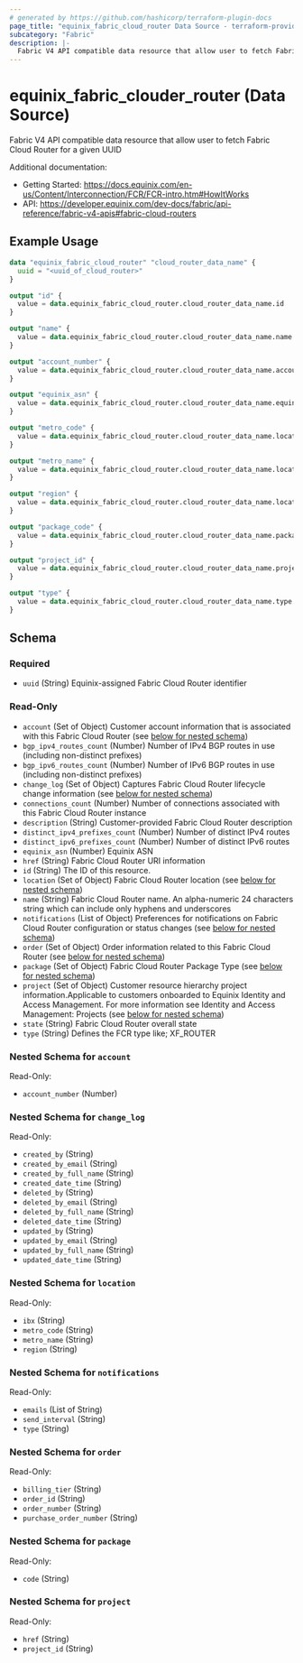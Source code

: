 ```yaml
---
# generated by https://github.com/hashicorp/terraform-plugin-docs
page_title: "equinix_fabric_cloud_router Data Source - terraform-provider-equinix"
subcategory: "Fabric"
description: |-
  Fabric V4 API compatible data resource that allow user to fetch Fabric Cloud Router for a given UUID
---
```


# equinix_fabric_clouder_router (Data Source)

Fabric V4 API compatible data resource that allow user to fetch Fabric Cloud Router for a given UUID

Additional documentation:
* Getting Started: https://docs.equinix.com/en-us/Content/Interconnection/FCR/FCR-intro.htm#HowItWorks
* API: https://developer.equinix.com/dev-docs/fabric/api-reference/fabric-v4-apis#fabric-cloud-routers

## Example Usage

```terraform
data "equinix_fabric_cloud_router" "cloud_router_data_name" {
  uuid = "<uuid_of_cloud_router>"
}

output "id" {
  value = data.equinix_fabric_cloud_router.cloud_router_data_name.id
}

output "name" {
  value = data.equinix_fabric_cloud_router.cloud_router_data_name.name
}

output "account_number" {
  value = data.equinix_fabric_cloud_router.cloud_router_data_name.account.0.account_number
}

output "equinix_asn" {
  value = data.equinix_fabric_cloud_router.cloud_router_data_name.equinix_asn
}

output "metro_code" {
  value = data.equinix_fabric_cloud_router.cloud_router_data_name.location.0.metro_code
}

output "metro_name" {
  value = data.equinix_fabric_cloud_router.cloud_router_data_name.location.0.metro_name
}

output "region" {
  value = data.equinix_fabric_cloud_router.cloud_router_data_name.location.0.region
}

output "package_code" {
  value = data.equinix_fabric_cloud_router.cloud_router_data_name.package.0.code
}

output "project_id" {
  value = data.equinix_fabric_cloud_router.cloud_router_data_name.project.0.project_id
}

output "type" {
  value = data.equinix_fabric_cloud_router.cloud_router_data_name.type
}
```

<!-- schema generated by tfplugindocs -->

## Schema

### Required

- `uuid` (String) Equinix-assigned Fabric Cloud Router identifier

### Read-Only

- `account` (Set of Object) Customer account information that is associated with this Fabric Cloud Router (see [below for nested schema](#nestedatt--account))
- `bgp_ipv4_routes_count` (Number) Number of IPv4 BGP routes in use (including non-distinct prefixes)
- `bgp_ipv6_routes_count` (Number) Number of IPv6 BGP routes in use (including non-distinct prefixes)
- `change_log` (Set of Object) Captures Fabric Cloud Router lifecycle change information (see [below for nested schema](#nestedatt--change_log))
- `connections_count` (Number) Number of connections associated with this Fabric Cloud Router instance
- `description` (String) Customer-provided Fabric Cloud Router description
- `distinct_ipv4_prefixes_count` (Number) Number of distinct IPv4 routes
- `distinct_ipv6_prefixes_count` (Number) Number of distinct IPv6 routes
- `equinix_asn` (Number) Equinix ASN
- `href` (String) Fabric Cloud Router URI information
- `id` (String) The ID of this resource.
- `location` (Set of Object) Fabric Cloud Router location (see [below for nested schema](#nestedatt--location))
- `name` (String) Fabric Cloud Router name. An alpha-numeric 24 characters string which can include only hyphens and underscores
- `notifications` (List of Object) Preferences for notifications on Fabric Cloud Router configuration or status changes (see [below for nested schema](#nestedatt--notifications))
- `order` (Set of Object) Order information related to this Fabric Cloud Router (see [below for nested schema](#nestedatt--order))
- `package` (Set of Object) Fabric Cloud Router Package Type (see [below for nested schema](#nestedatt--package))
- `project` (Set of Object) Customer resource hierarchy project information.Applicable to customers onboarded to Equinix Identity and Access Management. For more information see Identity and Access Management: Projects (see [below for nested schema](#nestedatt--project))
- `state` (String) Fabric Cloud Router overall state
- `type` (String) Defines the FCR type like; XF_ROUTER

<a id="nestedatt--account"></a>

### Nested Schema for `account`

Read-Only:

- `account_number` (Number)

<a id="nestedatt--change_log"></a>

### Nested Schema for `change_log`

Read-Only:

- `created_by` (String)
- `created_by_email` (String)
- `created_by_full_name` (String)
- `created_date_time` (String)
- `deleted_by` (String)
- `deleted_by_email` (String)
- `deleted_by_full_name` (String)
- `deleted_date_time` (String)
- `updated_by` (String)
- `updated_by_email` (String)
- `updated_by_full_name` (String)
- `updated_date_time` (String)

<a id="nestedatt--location"></a>

### Nested Schema for `location`

Read-Only:

- `ibx` (String)
- `metro_code` (String)
- `metro_name` (String)
- `region` (String)

<a id="nestedatt--notifications"></a>

### Nested Schema for `notifications`

Read-Only:

- `emails` (List of String)
- `send_interval` (String)
- `type` (String)

<a id="nestedatt--order"></a>

### Nested Schema for `order`

Read-Only:

- `billing_tier` (String)
- `order_id` (String)
- `order_number` (String)
- `purchase_order_number` (String)

<a id="nestedatt--package"></a>

### Nested Schema for `package`

Read-Only:

- `code` (String)

<a id="nestedatt--project"></a>

### Nested Schema for `project`

Read-Only:

- `href` (String)
- `project_id` (String)
